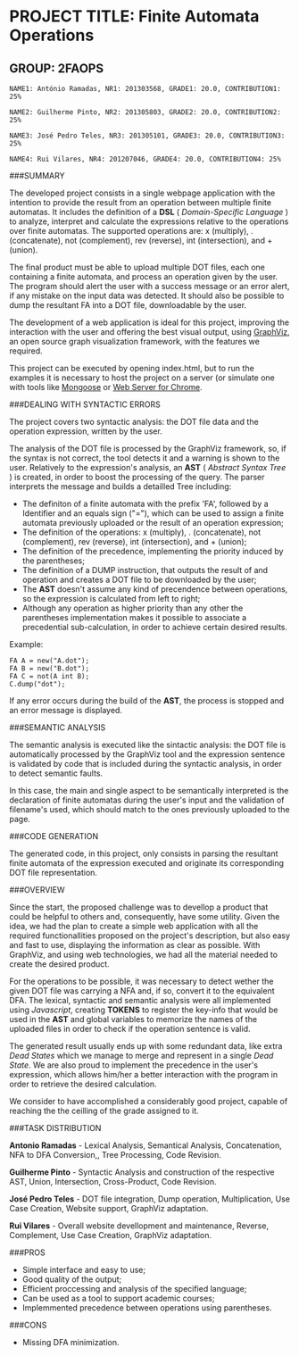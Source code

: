 # PROJECT TITLE: Finite Automata Operations
## GROUP: 2FAOPS
```
NAME1: António Ramadas, NR1: 201303568, GRADE1: 20.0, CONTRIBUTION1: 25%

NAME2: Guilherme Pinto, NR2: 201305803, GRADE2: 20.0, CONTRIBUTION2: 25%

NAME3: José Pedro Teles, NR3: 201305101, GRADE3: 20.0, CONTRIBUTION3: 25%

NAME4: Rui Vilares, NR4: 201207046, GRADE4: 20.0, CONTRIBUTION4: 25%
```
###SUMMARY

The developed project consists in a single webpage application with the intention to provide the result from an operation between multiple finite automatas. It includes the definition of a **DSL** ( _Domain-Specific Language_ ) to analyze, interpret and calculate the expressions relative to the operations over finite automatas. The supported operations are: x (multiply), . (concatenate), not (complement), rev (reverse), int (intersection), and + (union).

The final product must be able to upload multiple DOT files, each one containing a finite automata, and process an operation given by the user. The program should alert the user with a success message or an error alert, if any mistake on the input data was detected. It should also be possible to dump the resultant FA into a DOT file, downloadable by the user.

The development of a web application is ideal for this project, improving the interaction with the user and offering the best visual output, using [GraphViz](http://www.graphviz.org/), an open source graph visualization framework, with the features we required.

This project can be executed by opening index.html, but to run the examples it is necessary to host the project on a server (or simulate one with tools like [Mongoose](https://backend.cesanta.com/products.shtml) or [Web Server for Chrome](https://chrome.google.com/webstore/detail/web-server-for-chrome/ofhbbkphhbklhfoeikjpcbhemlocgigb).

###DEALING WITH SYNTACTIC ERRORS

The project covers two syntactic analysis: the DOT file data and the operation expression, written by the user.

The analysis of the DOT file is processed by the GraphViz framework, so, if the syntax is not correct, the tool detects it and a warning is shown to the user. Relatively to the expression's analysis, an **AST** ( _Abstract Syntax Tree_ ) is created, in order to boost the processing of the query. The parser interprets the message and builds a detailled Tree including: 

* The definiton of a finite automata with the prefix 'FA', followed by a Identifier and an equals sign ("="), which can be used to assign a finite automata previously uploaded or the result of an operation expression;
* The definition of the operations: x (multiply), . (concatenate), not (complement), rev (reverse), int (intersection), and + (union);
* The definition of the precedence, implementing the priority induced by the parentheses;
* The definition of a DUMP instruction, that outputs the result of and operation and creates a DOT file to be downloaded by the user;
* The **AST** doesn't assume any kind of precendence between operations, so the expression is calculated from left to right;
* Although any operation as higher priority than any other the parentheses implementation makes it possible to associate a precedential sub-calculation, in order to achieve certain desired results.

Example:
```
FA A = new("A.dot");
FA B = new("B.dot");
FA C = not(A int B);
C.dump("dot");
```

If any error occurs during the build of the **AST**, the process is stopped and an error message is displayed.


###SEMANTIC ANALYSIS

The semantic analysis is executed like the sintactic analysis: the DOT file is automatically processed by the GraphViz tool and the expression sentence is validated by code that is included during the syntactic analysis, in order to detect semantic faults. 

In this case, the main and single aspect to be semantically interpreted is the declaration of finite automatas during the user's input and the validation of filename's used, which should match to the ones previously uploaded to the page.


###CODE GENERATION

The generated code, in this project, only consists in parsing the resultant finite automata of the expression executed and originate its corresponding DOT file representation.


###OVERVIEW

Since the start, the proposed challenge was to devellop a product that could be helpful to others and, consequently, have some utility. Given the idea, we had the plan to create a simple web application with all the required functionallities proposed on the project's description, but also easy and fast to use, displaying the information as clear as possible. With GraphViz, and using web technologies, we had all the material needed to create the desired product.

For the operations to be possible, it was necessary to detect wether the given DOT file was carrying a NFA and, if so, convert it to the equivalent DFA. The lexical, syntactic and semantic analysis were all implemented using _Javascript_, creating **TOKENS** to register the key-info that would be used in the **AST** and global variables to memorize the names of the uploaded files in order to check if the operation sentence is valid.

The generated result usually ends up with some redundant data, like extra _Dead States_ which we manage to merge and represent in a single _Dead State_. We are also proud to implement the precedence in the user's expression, which allows him/her a better interaction with the program in order to retrieve the desired calculation.

We consider to have accomplished a considerably good project, capable of reaching the the ceilling of the grade assigned to it.

###TASK DISTRIBUTION

**Antonio Ramadas** - Lexical Analysis, Semantical Analysis, Concatenation, NFA to DFA Conversion,, Tree Processing, Code Revision.

**Guilherme Pinto** - Syntactic Analysis and construction of the respective AST, Union, Intersection, Cross-Product, Code Revision.

**José Pedro Teles** - DOT file integration, Dump operation, Multiplication, Use Case Creation, Website support, GraphViz adaptation.

**Rui Vilares** - Overall website devellopment and maintenance, Reverse, Complement, Use Case Creation, GraphViz adaptation.

###PROS

* Simple interface and easy to use;
* Good quality of the output;
* Efficient proccessing and analysis of the specified language;
* Can be used as a tool to support academic courses;
* Implemmented precedence between operations using parentheses.


###CONS

* Missing DFA minimization.
